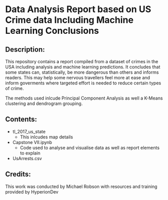 # Data Analysis Report based on US Crime data Including Machine Learning Conclusions
## Description:
This repository contains a report compiled from a dataset of crimes in the USA 
including analysis and machine learning predictions. It concludes that some states
can, statistically, be more dangerous than others and informs readers. This may 
help some nervous travellers feel more at ease and inform goverments where targeted 
effort is needed to reduce certain types of crime.

The methods used inlcude Principal Component Analysis as well a K-Means clustering and dendrogram grouping.

## Contents:
* tl_2017_us_state
  * This inlcudes map details
* Capstone VII.ipynb
  * Code used to analyse and visualise data as well as report elements to explain
*  UsArrests.csv  
## Credits:
This work was conducted by Michael Robson with resources and training provided by HyperionDev
